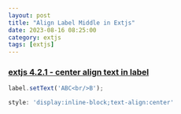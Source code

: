 ```yaml
---
layout: post
title: "Align Label Middle in Extjs"
date: 2023-08-16 08:25:00
category: extjs
tags: [extjs]
---
```


### [extjs 4.2.1 - center align text in label](https://stackoverflow.com/questions/20982978/extjs-4-2-1-center-align-text-in-label)  

```javascript
label.setText('ABC<br/>B');

style: 'display:inline-block;text-align:center'
```


[jekyll]: http://jekyllrb.com
[jekyll-gh]: https://github.com/jekyll/jekyll
[jekyll-help]: https://github.com/jekyll/jekyll-help


